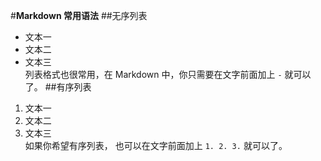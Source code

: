 #**Markdown 常用语法**
##无序列表
- 文本一
- 文本二
- 文本三  
列表格式也很常用，在 Markdown 中，你只需要在文字前面加上 `-` 就可以了。
##有序列表
1. 文本一
2. 文本二
3. 文本三  
如果你希望有序列表，
也可以在文字前面加上 `1. 2. 3.` 就可以了。
